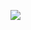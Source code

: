 ![](//www.plantuml.com/plantuml/png/XO_1IWGn38RlUOgmznwyoYAxB8B2UX3P1wZJE5j8sx79w45zTziuAogYlIGX__VtpqRKLvqJ0nnZ81nY7PX0epBXuMQFkv87cXHtx4L80Ap1Wr355y3sk8mnMpUrpNEf0TwQRDzbsn2Ynf8zT-0wFvG5yYDPfUGZMvTz8WFD_uvoY7cydKawBzlxCkiLUTRZul1uMjaKl7wXJRYZh5GlqxG0Kn7BylaRdf9W9-sYzQjpFsY0NuueJTQ73snrjaBdBh3LltAVexGjm7V_3g-T-n-kD51y8e1Days9tm40)
